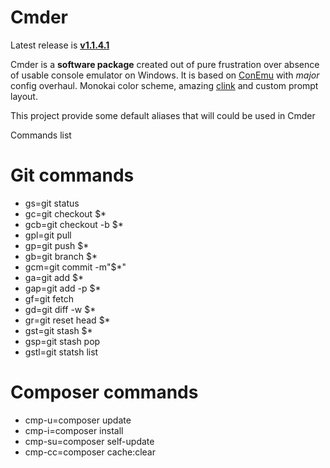 # Cmder

Latest release is **[v1.1.4.1](https://github.com/bliker/cmder/releases/tag/v1.1.4.1)**

Cmder is a **software package** created out of pure frustration over absence of usable console emulator on Windows. It is based on [ConEmu](https://code.google.com/p/conemu-maximus5/) with *major* config overhaul. Monokai color scheme, amazing [clink](https://github.com/mridgers/clink) and custom prompt layout.

This project provide some default aliases that will could be used in Cmder

Commands list

# Git commands
* gs=git status
* gc=git checkout $*
* gcb=git checkout -b $*
* gpl=git pull
* gp=git push $*
* gb=git branch $*
* gcm=git commit -m"$*"
* ga=git add $*
* gap=git add -p $*
* gf=git fetch
* gd=git diff -w $*
* gr=git reset head $*
* gst=git stash $*
* gsp=git stash pop
* gstl=git statsh list

# Composer commands
* cmp-u=composer update
* cmp-i=composer install
* cmp-su=composer self-update
* cmp-cc=composer cache:clear